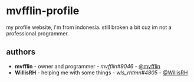 # mvfflin-profile
my profile website, i'm from indonesia.
still broken a bit cuz im not a professional programmer.

## authors
* **mvfflin** - owner and programmer - *mvfflin#9046* - [@mvfflin](https://github.com/mvfflin)
* **WillisRH** - helping me with some things - *wls_rhtmn#4805* - [@WillisRH](https://github.com/WillisRH)

